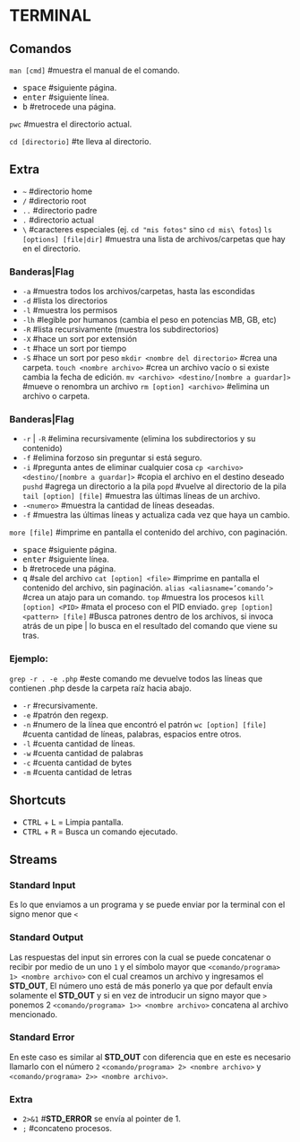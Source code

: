 # TERMINAL

## Comandos

`man [cmd]`  #muestra el manual de el comando.
 * <kbd>space</kbd> #siguiente página.
 * <kbd>enter</kbd> #siguiente línea.
 * <kbd>b</kbd> #retrocede una página.
 
`pwc` #muestra el directorio actual.

`cd [directorio]` #te lleva al directorio.

## Extra
 * `~` #directorio home
 * `/` #directorio root
 * `..` #directorio padre
 * `.` #directorio actual
 * `\` #caracteres especiales (ej. `cd "mis fotos"` sino `cd mis\ fotos`)
`ls [options] [file|dir]` #muestra una lista de archivos/carpetas que hay en el directorio. 
### Banderas|Flag
 * `-a` #muestra todos los archivos/carpetas, hasta las escondidas
 * `-d` #lista los directorios
 * `-l` #muestra los permisos
 * `-lh` #legible por humanos (cambia el peso en potencias MB, GB, etc)
 * `-R` #lista recursivamente (muestra los subdirectorios)
 * `-X` #hace un sort por extensión
 * `-t` #hace un sort por tiempo
 * `-S` #hace un sort por peso
`mkdir <nombre del directorio>` #crea una carpeta.
`touch <nombre archivo>` #crea un archivo vacío o si existe cambia la fecha de edición.
`mv <archivo> <destino/[nombre a guardar]>` #mueve o renombra un archivo
`rm [option] <archivo>` #elimina un archivo o carpeta.
### Banderas|Flag
 * `-r` | `-R` #elimina recursivamente (elimina los subdirectorios y su contenido)
 * `-f` #elimina forzoso sin preguntar si está seguro.
 * `-i` #pregunta antes de eliminar cualquier cosa
`cp <archivo> <destino/[nombre a guardar]>` #copia el archivo en el destino deseado
`pushd` #agrega un directorio a la pila 
`popd` #vuelve al directorio de la pila
`tail [option] [file]` #muestra las últimas líneas de un archivo.
 * `-<numero>` #muestra la cantidad de líneas deseadas.
 * `-f` #muestra las últimas líneas y actualiza cada vez que haya un cambio.

`more [file]` #imprime en pantalla el contenido del archivo, con paginación.
 * <kbd>space</kbd> #siguiente página.
 * <kbd>enter</kbd> #siguiente línea.
 * <kbd>b</kbd> #retrocede una página.
 * <kbd>q</kbd> #sale del archivo
`cat [option] <file>` #imprime en pantalla el contenido del archivo, sin paginación.
`alias <aliasname=’comando’>` #crea un atajo para un comando.
`top` #muestra los procesos
`kill [option] <PID>` #mata el proceso con el PID enviado.
`grep [option] <pattern> [file]` #Busca patrones dentro de los archivos, si invoca atrás de un pipe | lo busca en el resultado del comando que viene su tras.
### Ejemplo: 
`grep -r . -e .php` #este comando me devuelve todos las líneas que contienen .php desde la carpeta raíz hacia abajo.
 * `-r` #recursivamente.
 * `-e` #patrón den regexp.
 * `-n` #numero de la línea que encontró el patrón
`wc [option] [file]` #cuenta cantidad de líneas, palabras, espacios entre otros.
 * `-l` #cuenta cantidad de líneas.
 * `-w` #cuenta cantidad de palabras
 * `-c` #cuenta cantidad de bytes
 * `-m` #cuenta cantidad de letras

## Shortcuts
 * <kbd>CTRL</kbd> + <kbd>L</kbd> = Limpia pantalla.
 * <kbd>CTRL</kbd> + <kbd>R</kbd> = Busca un comando ejecutado.
## Streams
### Standard Input
Es lo que enviamos a un programa y se puede enviar por la terminal con el signo menor que `<`
### Standard Output
Las respuestas del input sin errores con la cual se puede concatenar o recibir por medio de un uno `1` y el símbolo mayor que `<comando/programa>  1> <nombre archivo>` con el cual creamos un archivo y ingresamos el <b>STD_OUT</b>, El número uno está de más ponerlo ya que por default envía solamente el <b>STD_OUT</b> y si en vez de introducir un signo mayor que `>` ponemos 2 `<comando/programa> 1>> <nombre archivo>` concatena al archivo mencionado.
### Standard Error
En este caso es similar al <b>STD_OUT</b> con diferencia que en este es necesario llamarlo con el número `2` `<comando/programa> 2> <nombre archivo>` y `<comando/programa> 2>> <nombre archivo>`.
### Extra
 * `2>&1` #<b>STD_ERROR</b> se envía al pointer de 1.
 * `;` #concateno procesos.

